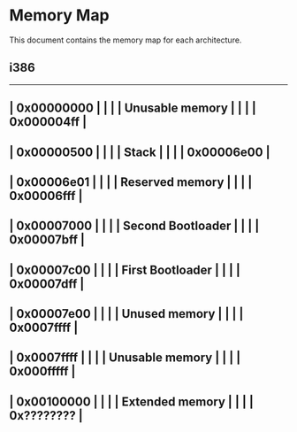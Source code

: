 # Memory Map

This document contains the memory map for each architecture. 

## i386

-----------------------------------------
|							0x00000000	|
|										|
|	Unusable memory						|
|										|
|							0x000004ff	|
-----------------------------------------
|							0x00000500	|
|										|
|	Stack								|
|										|
|							0x00006e00	|
-----------------------------------------
|							0x00006e01	|
|										|
|	Reserved memory						|
|										|
|							0x00006fff	|
-----------------------------------------
|							0x00007000	|
|										|
|	Second Bootloader					|
|										|
|							0x00007bff	|
-----------------------------------------
|							0x00007c00	|
|										|
|	First Bootloader					|
|										|
|							0x00007dff	|
-----------------------------------------
|							0x00007e00	|
|										|
|	Unused memory						|
|										|
|							0x0007ffff	|
-----------------------------------------
|							0x0007ffff	|
|										|
|	Unusable memory						|
|										|
|							0x000fffff	|
-----------------------------------------
|							0x00100000	|
|										|
|	Extended memory						|
|										|
|							0x????????	|
-----------------------------------------

